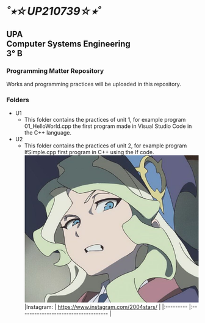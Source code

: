 # ___˚⭒☆UP210739☆⭒˚___
## UPA<br>Computer Systems Engineering<br>3° B
### Programming Matter Repository
Works and programming practices will be uploaded in this repository.<br>
### Folders
- U1
  - This folder contains the practices of unit 1, for example program 01_HelloWorld.cpp the first program made in Visual Studio Code in the C++ language.
- U2
  - This folder contains the practices of unit 2, for example program IfSimple.cpp first program in C++ using the If code.<br>
![):](imagen/wtf.jpg)<br>
|Instagram: | https://www.instagram.com/2004stars/ |
|:--------- |:------------------------------------ |
